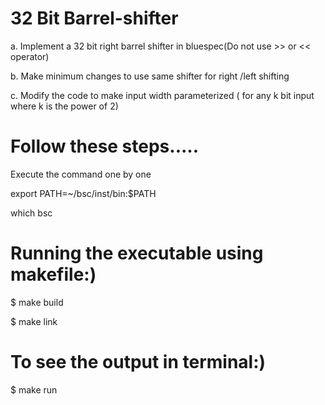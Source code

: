 # 32 Bit Barrel-shifter

a. Implement a 32 bit right barrel shifter in bluespec(Do not use >> or &lt;&lt; operator)

b. Make minimum changes to use same shifter for right /left shifting  

c. Modify the code to make input width parameterized ( for any k bit input where k is the power of 2)

# Follow these steps.....
Execute the command one by one

export PATH=~/bsc/inst/bin:$PATH

which bsc
# Running the executable using makefile:)
$ make build

$ make link
# To see the output in terminal:)
$ make run
